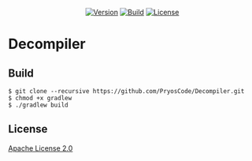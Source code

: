 <p align="center">
    <a href="https://github.com/PryosCode/Decompiler/tags"><img alt="Version" src="https://img.shields.io/github/v/release/PryosCode/Decompiler?label=Version"></a>
    <a href="https://github.com/PryosCode/Decompiler/actions/workflows/build.yml"><img alt="Build" src="https://github.com/PryosCode/Decompiler/actions/workflows/build.yml/badge.svg"></a>
    <a href="https://github.com/PryosCode/Decompiler/blob/master/LICENSE"><img alt="License" src="https://img.shields.io/github/license/PryosCode/Decompiler?label=License"></a>
</p>

# Decompiler

## Build

```
$ git clone --recursive https://github.com/PryosCode/Decompiler.git
$ chmod +x gradlew
$ ./gradlew build
```

## License

[Apache License 2.0](https://github.com/PryosCode/Decompiler/blob/master/LICENSE)